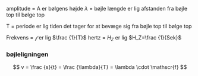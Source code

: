 amplitude = A er bølgens højde
$\lambda$ = bøjle længde er lig afstanden fra bøjle top til bølge top

T = periode er lig tiden det tager for at bevæge sig fra bøjle top til bølge top

Frekvens = $\mathscr{f}$ er lig $\frac {1}{T}$
hertz = $H_Z$ er lig $H_Z=\frac {1}{Sek}$ 

### bøjleligningen
$$
v = \frac {s}{t} = \frac {\lambda}{T} = \lambda \cdot \mathscr{f}
$$

